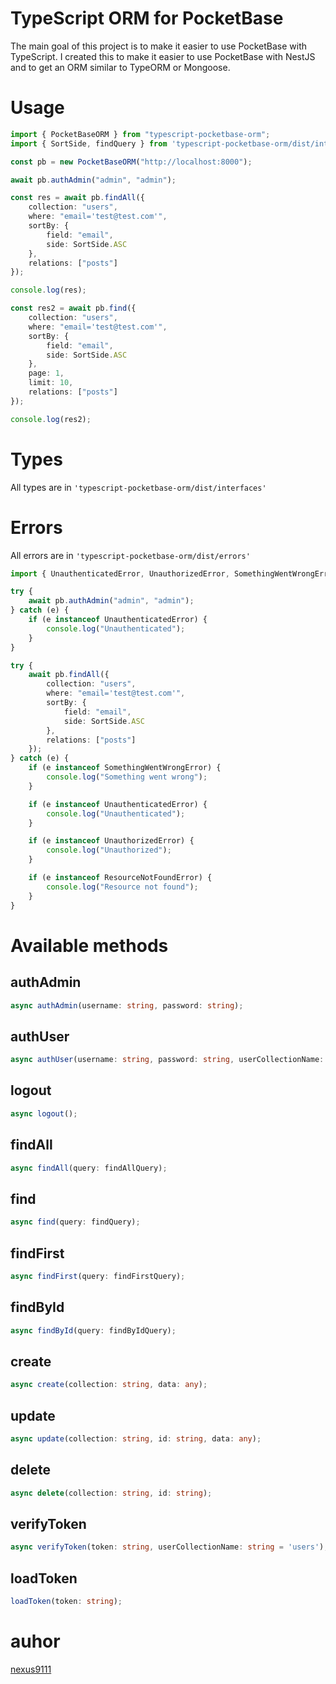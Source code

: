 # TypeScript ORM for PocketBase

The main goal of this project is to make it easier to use PocketBase with TypeScript. I created this to make it easier to use PocketBase with NestJS and to get an ORM similar to TypeORM or Mongoose.

# Usage

```typescript
import { PocketBaseORM } from "typescript-pocketbase-orm";
import { SortSide, findQuery } from 'typescript-pocketbase-orm/dist/interfaces';

const pb = new PocketBaseORM("http://localhost:8000");

await pb.authAdmin("admin", "admin");

const res = await pb.findAll({
    collection: "users",
    where: "email='test@test.com'",
    sortBy: {
        field: "email",
        side: SortSide.ASC
    },
    relations: ["posts"]
});

console.log(res);

const res2 = await pb.find({
    collection: "users",
    where: "email='test@test.com'",
    sortBy: {
        field: "email",
        side: SortSide.ASC
    },
    page: 1,
    limit: 10,
    relations: ["posts"]
});

console.log(res2);
```

# Types

All types are in `'typescript-pocketbase-orm/dist/interfaces'`

# Errors

All errors are in `'typescript-pocketbase-orm/dist/errors'`

```typescript
import { UnauthenticatedError, UnauthorizedError, SomethingWentWrongError, ResourceNotFoundError } from "typescript-pocketbase-orm/dist/errors";

try {
    await pb.authAdmin("admin", "admin");
} catch (e) {
    if (e instanceof UnauthenticatedError) {
        console.log("Unauthenticated");
    }
}

try {
    await pb.findAll({
        collection: "users",
        where: "email='test@test.com'",
        sortBy: {
            field: "email",
            side: SortSide.ASC
        },
        relations: ["posts"]
    });
} catch (e) {
    if (e instanceof SomethingWentWrongError) {
        console.log("Something went wrong");
    }

    if (e instanceof UnauthenticatedError) {
        console.log("Unauthenticated");
    }  

    if (e instanceof UnauthorizedError) {
        console.log("Unauthorized");
    }

    if (e instanceof ResourceNotFoundError) {
        console.log("Resource not found");
    }   
}
```

# Available methods

## authAdmin

```typescript
async authAdmin(username: string, password: string);
```

## authUser

```typescript
async authUser(username: string, password: string, userCollectionName: string = 'users');
```

## logout

```typescript
async logout();
```

## findAll

```typescript
async findAll(query: findAllQuery);
```

## find

```typescript
async find(query: findQuery);
```

## findFirst

```typescript
async findFirst(query: findFirstQuery);
```

## findById

```typescript
async findById(query: findByIdQuery);
```

## create

```typescript
async create(collection: string, data: any);
```

## update

```typescript
async update(collection: string, id: string, data: any);
```

## delete

```typescript
async delete(collection: string, id: string);
```

## verifyToken

```typescript
async verifyToken(token: string, userCollectionName: string = 'users');
```

## loadToken

```typescript
loadToken(token: string);
```

# auhor

[nexus9111](https://github.com/nexus9111)